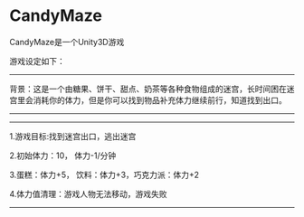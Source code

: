 # CandyMaze
CandyMaze是一个Unity3D游戏

游戏设定如下：
***
背景：这是一个由糖果、饼干、甜点、奶茶等各种食物组成的迷宫，长时间困在迷宫里会消耗你的体力，但是你可以找到物品补充体力继续前行，知道找到出口。
***

***
1.游戏目标:找到迷宫出口，逃出迷宫

2.初始体力：10， 体力-1/分钟

3.蛋糕：体力+5， 饮料：体力+3，巧克力派：体力+2

4.体力值清理：游戏人物无法移动，游戏失败
***
